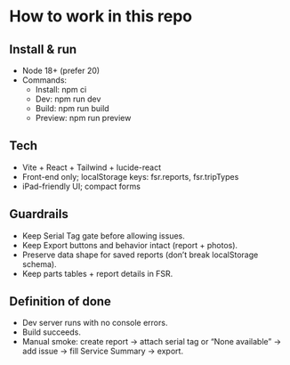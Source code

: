# How to work in this repo

## Install & run
- Node 18+ (prefer 20)
- Commands:
  - Install: npm ci
  - Dev: npm run dev
  - Build: npm run build
  - Preview: npm run preview

## Tech
- Vite + React + Tailwind + lucide-react
- Front-end only; localStorage keys: fsr.reports, fsr.tripTypes
- iPad-friendly UI; compact forms

## Guardrails
- Keep Serial Tag gate before allowing issues.
- Keep Export buttons and behavior intact (report + photos).
- Preserve data shape for saved reports (don’t break localStorage schema).
- Keep parts tables + report details in FSR.

## Definition of done
- Dev server runs with no console errors.
- Build succeeds.
- Manual smoke: create report → attach serial tag or “None available” → add issue → fill Service Summary → export.
